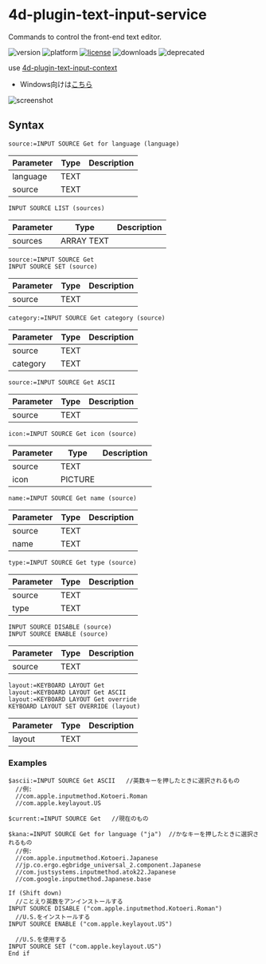 # 4d-plugin-text-input-service
Commands to control the front-end text editor.

![version](https://img.shields.io/badge/version-16%2B-8331AE)
![platform](https://img.shields.io/static/v1?label=platform&message=mac-intel%20|%20mac-arm%20&color=blue)
[![license](https://img.shields.io/github/license/miyako/4d-plugin-jwt)](LICENSE)
![downloads](https://img.shields.io/github/downloads/miyako/4d-plugin-jwt/total)
![deprecated](https://img.shields.io/badge/-deprecated-inactive)

use [4d-plugin-text-input-context](https://github.com/miyako/4d-plugin-text-input-context)

* Windows向けは[こちら](https://github.com/miyako/4d-plugin-input-method-manager/)

![screenshot](https://github.com/miyako/4d-plugin-text-input-service/blob/master/images/1.png)

## Syntax

```4d
source:=INPUT SOURCE Get for language (language)
```

Parameter|Type|Description
------------|------------|----
language|TEXT|
source|TEXT|

```4d
INPUT SOURCE LIST (sources)
```

Parameter|Type|Description
------------|------------|----
sources|ARRAY TEXT|

```4d
source:=INPUT SOURCE Get
INPUT SOURCE SET (source)
```

Parameter|Type|Description
------------|------------|----
source|TEXT|

```4d
category:=INPUT SOURCE Get category (source)
```

Parameter|Type|Description
------------|------------|----
source|TEXT|
category|TEXT|

```4d
source:=INPUT SOURCE Get ASCII
```

Parameter|Type|Description
------------|------------|----
source|TEXT|

```4d
icon:=INPUT SOURCE Get icon (source)
```

Parameter|Type|Description
------------|------------|----
source|TEXT|
icon|PICTURE|

```4d
name:=INPUT SOURCE Get name (source)
```

Parameter|Type|Description
------------|------------|----
source|TEXT|
name|TEXT|

```4d
type:=INPUT SOURCE Get type (source)
```

Parameter|Type|Description
------------|------------|----
source|TEXT|
type|TEXT|

```4d
INPUT SOURCE DISABLE (source)
INPUT SOURCE ENABLE (source)
```

Parameter|Type|Description
------------|------------|----
source|TEXT|

```4d
layout:=KEYBOARD LAYOUT Get
layout:=KEYBOARD LAYOUT Get ASCII
layout:=KEYBOARD LAYOUT Get override
KEYBOARD LAYOUT SET OVERRIDE (layout)
```

Parameter|Type|Description
------------|------------|----
layout|TEXT|

### Examples

```4d
$ascii:=INPUT SOURCE Get ASCII   //英数キーを押したときに選択されるもの
  //例: 
  //com.apple.inputmethod.Kotoeri.Roman
  //com.apple.keylayout.US

$current:=INPUT SOURCE Get   //現在のもの

$kana:=INPUT SOURCE Get for language ("ja")  //かなキーを押したときに選択されるもの
  //例:
  //com.apple.inputmethod.Kotoeri.Japanese
  //jp.co.ergo.egbridge_universal_2.component.Japanese
  //com.justsystems.inputmethod.atok22.Japanese
  //com.google.inputmethod.Japanese.base

If (Shift down)
  //ことえり英数をアンインストールする
INPUT SOURCE DISABLE ("com.apple.inputmethod.Kotoeri.Roman")
  //U.S.をインストールする
INPUT SOURCE ENABLE ("com.apple.keylayout.US")

  //U.S.を使用する
INPUT SOURCE SET ("com.apple.keylayout.US")
End if 
```
